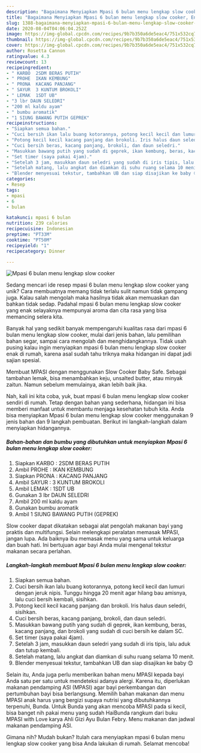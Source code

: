 ```yaml
---
description: "Bagaimana Menyiapkan Mpasi 6 bulan menu lengkap slow cooker, Enak Banget"
title: "Bagaimana Menyiapkan Mpasi 6 bulan menu lengkap slow cooker, Enak Banget"
slug: 1388-bagaimana-menyiapkan-mpasi-6-bulan-menu-lengkap-slow-cooker-enak-banget
date: 2020-08-04T04:06:04.252Z
image: https://img-global.cpcdn.com/recipes/9b7b350a6de5eac4/751x532cq70/mpasi-6-bulan-menu-lengkap-slow-cooker-foto-resep-utama.jpg
thumbnail: https://img-global.cpcdn.com/recipes/9b7b350a6de5eac4/751x532cq70/mpasi-6-bulan-menu-lengkap-slow-cooker-foto-resep-utama.jpg
cover: https://img-global.cpcdn.com/recipes/9b7b350a6de5eac4/751x532cq70/mpasi-6-bulan-menu-lengkap-slow-cooker-foto-resep-utama.jpg
author: Rosetta Cannon
ratingvalue: 4.3
reviewcount: 13
recipeingredient:
- " KARBO  2SDM BERAS PUTIH"
- " PROHE  IKAN KEMBUNG"
- " PRONA  KACANG PANJANG"
- " SAYUR  3 KUNTUM BROKOLI"
- " LEMAK  1SDT UB"
- "3 lbr DAUN SELEDRI"
- "200 ml kaldu ayam"
- " bumbu aromatik"
- "1 SIUNG BAWANG PUTIH GEPREK"
recipeinstructions:
- "Siapkan semua bahan."
- "Cuci bersih ikan lalu buang kotorannya, potong kecil kecil dan lumuri dengan jeruk nipis. Tunggu hingga 20 menit agar hilang bau amisnya, lalu cuci bersih kembali, sisihkan."
- "Potong kecil kecil kacang panjang dan brokoli. Iris halus daun seledri, sisihkan."
- "Cuci bersih beras, kacang panjang, brokoli, dan daun seledri."
- "Masukkan bawang putih yang sudah di geprek, ikan kembung, beras, kacang panjang, dan brokoli yang sudah di cuci bersih ke dalam SC."
- "Set timer (saya pakai 4jam)."
- "Setelah 3 jam, masukkan daun seledri yang sudah di iris tipis, lalu aduk dan tutup kembali."
- "Setelah matang, lalu angkat dan diamkan di suhu ruang selama 10 menit."
- "Blender menyesuai tekstur, tambahkan UB dan siap disajikan ke baby 😊"
categories:
- Resep
tags:
- mpasi
- 6
- bulan

katakunci: mpasi 6 bulan 
nutrition: 239 calories
recipecuisine: Indonesian
preptime: "PT33M"
cooktime: "PT50M"
recipeyield: "1"
recipecategory: Dinner

---
```



![Mpasi 6 bulan menu lengkap slow cooker](https://img-global.cpcdn.com/recipes/9b7b350a6de5eac4/751x532cq70/mpasi-6-bulan-menu-lengkap-slow-cooker-foto-resep-utama.jpg)

Sedang mencari ide resep mpasi 6 bulan menu lengkap slow cooker yang unik? Cara membuatnya memang tidak terlalu sulit namun tidak gampang juga. Kalau salah mengolah maka hasilnya tidak akan memuaskan dan bahkan tidak sedap. Padahal mpasi 6 bulan menu lengkap slow cooker yang enak selayaknya mempunyai aroma dan cita rasa yang bisa memancing selera kita.

Banyak hal yang sedikit banyak mempengaruhi kualitas rasa dari mpasi 6 bulan menu lengkap slow cooker, mulai dari jenis bahan, lalu pemilihan bahan segar, sampai cara mengolah dan menghidangkannya. Tidak usah pusing kalau ingin menyiapkan mpasi 6 bulan menu lengkap slow cooker enak di rumah, karena asal sudah tahu triknya maka hidangan ini dapat jadi sajian spesial.

Membuat MPASI dengan menggunakan Slow Cooker Baby Safe. Sebagai tambahan lemak, bisa menambahkan keju, unsalted butter, atau minyak zaitun. Namun sebelum memulainya, akan lebih baik jika.


Nah, kali ini kita coba, yuk, buat mpasi 6 bulan menu lengkap slow cooker sendiri di rumah. Tetap dengan bahan yang sederhana, hidangan ini bisa memberi manfaat untuk membantu menjaga kesehatan tubuh kita. Anda bisa menyiapkan Mpasi 6 bulan menu lengkap slow cooker menggunakan 9 jenis bahan dan 9 langkah pembuatan. Berikut ini langkah-langkah dalam menyiapkan hidangannya.

<!--inarticleads1-->

##### Bahan-bahan dan bumbu yang dibutuhkan untuk menyiapkan Mpasi 6 bulan menu lengkap slow cooker:

1. Siapkan  KARBO : 2SDM BERAS PUTIH
1. Ambil  PROHE : IKAN KEMBUNG
1. Siapkan  PRONA : KACANG PANJANG
1. Ambil  SAYUR : 3 KUNTUM BROKOLI
1. Ambil  LEMAK : 1SDT UB
1. Gunakan 3 lbr DAUN SELEDRI
1. Ambil 200 ml kaldu ayam
1. Gunakan  bumbu aromatik
1. Ambil 1 SIUNG BAWANG PUTIH (GEPREK)


Slow cooker dapat dikatakan sebagai alat pengolah makanan bayi yang praktis dan multifungsi. Selain melengkapi peralatan memasak MPASI, jangan lupa. Ada baiknya ibu memasak menu yang sama untuk keluarga dan buah hati. Ini bertujuan agar bayi Anda mulai mengenal tekstur makanan secara perlahan. 

<!--inarticleads2-->

##### Langkah-langkah membuat Mpasi 6 bulan menu lengkap slow cooker:

1. Siapkan semua bahan.
1. Cuci bersih ikan lalu buang kotorannya, potong kecil kecil dan lumuri dengan jeruk nipis. Tunggu hingga 20 menit agar hilang bau amisnya, lalu cuci bersih kembali, sisihkan.
1. Potong kecil kecil kacang panjang dan brokoli. Iris halus daun seledri, sisihkan.
1. Cuci bersih beras, kacang panjang, brokoli, dan daun seledri.
1. Masukkan bawang putih yang sudah di geprek, ikan kembung, beras, kacang panjang, dan brokoli yang sudah di cuci bersih ke dalam SC.
1. Set timer (saya pakai 4jam).
1. Setelah 3 jam, masukkan daun seledri yang sudah di iris tipis, lalu aduk dan tutup kembali.
1. Setelah matang, lalu angkat dan diamkan di suhu ruang selama 10 menit.
1. Blender menyesuai tekstur, tambahkan UB dan siap disajikan ke baby 😊


Selain itu, Anda juga perlu memberikan bahan menu MPASI kepada bayi Anda satu per satu untuk mendeteksi adanya alergi. Karena itu, diperlukan makanan pendamping ASI (MPASI) agar bayi perkembangan dan pertumbuhan bayi bisa berlangsung. Memilih bahan makanan dan menu MPASI anak harus yang bergizi supaya nutrisi yang dibutuhkannya terpenuhi, Bunda. Untuk Bunda yang akan mencoba MPASI pada si kecil, bisa banget nih pakai menu yang sudah HaiBunda rangkum dari buku MPASI with Love karya Ahli Gizi Ayu Bulan Febry. Menu makanan dan jadwal makanan pendamping ASI. 

Gimana nih? Mudah bukan? Itulah cara menyiapkan mpasi 6 bulan menu lengkap slow cooker yang bisa Anda lakukan di rumah. Selamat mencoba!
